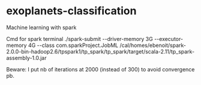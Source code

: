 # exoplanets-classification
Machine learning with spark 


Cmd for spark terminal
./spark-submit --driver-memory 3G --executor-memory 4G --class com.sparkProject.JobML /cal/homes/ebenoit/spark-2.0.0-bin-hadoop2.6/tpspark1/tp_spark/tp_spark/target/scala-2.11/tp_spark-assembly-1.0.jar

Beware:
I put nb of iterations at 2000 (instead of 300) to avoid convergence pb. 

